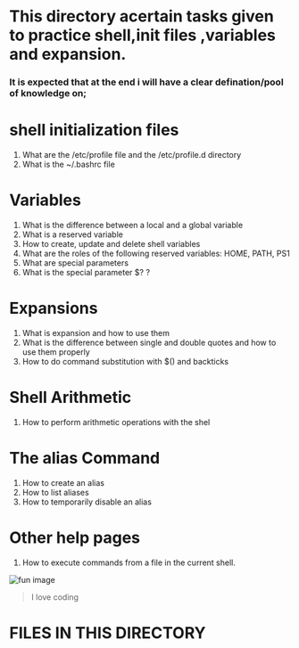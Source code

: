 # This directory acertain tasks given to practice shell,init files ,variables and expansion.
### It is expected that at the end i will have a clear defination/pool of knowledge on;

# **shell initialization files**
1. What are the /etc/profile file and the /etc/profile.d directory
2. What is the ~/.bashrc file

# **Variables**
1. What is the difference between a local and a global variable
2. What is a reserved variable
3. How to create, update and delete shell variables
4. What are the roles of the following reserved variables: HOME, PATH, PS1
5. What are special parameters
6. What is the special parameter $? ?

# **Expansions**
1. What is expansion and how to use them
2. What is the difference between single and double quotes and how to use them properly
3. How to do command substitution with $() and backticks

# **Shell Arithmetic**
1. How to perform arithmetic operations with the shel

# **The alias Command**
1. How to create an alias
2. How to list aliases
3. How to temporarily disable an alias

# **Other help pages**
1. How to execute commands from a file in the current shell.

![fun image](https://blog2opstree.files.wordpress.com/2020/02/shell-initailizationfiles-1.png)

> I love coding

# FILES IN THIS DIRECTORY


